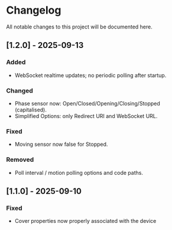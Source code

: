 # Changelog

All notable changes to this project will be documented here.

## [1.2.0] - 2025-09-13

### Added

- WebSocket realtime updates; no periodic polling after startup.

### Changed

- Phase sensor now: Open/Closed/Opening/Closing/Stopped (capitalised).
- Simplified Options: only Redirect URI and WebSocket URL.

### Fixed

- Moving sensor now false for Stopped.

### Removed

- Poll interval / motion polling options and code paths.

## [1.1.0] - 2025-09-10

### Fixed

- Cover properties now properly associated with the device
